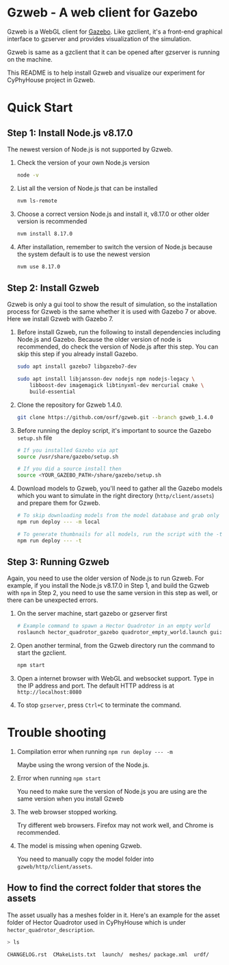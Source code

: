 # Gzweb - A web client for Gazebo

Gzweb is a WebGL client for [Gazebo](http://gazebosim.org).
Like gzclient, it's a front-end graphical interface to gzserver and provides visualization of the simulation.

Gzweb is same as a gzclient that it can be opened after gzserver is running on the machine.

This README is to help install Gzweb and visualize our experiment for CyPhyHouse project in Gzweb.

# Quick Start

## Step 1: Install Node.js v8.17.0

The newest version of Node.js is not supported by Gzweb.

1. Check the version of your own Node.js version
   ```bash
   node -v
   ```

2. List all the version of Node.js that can be installed
   ```bash
   nvm ls-remote
   ```

3. Choose a correct version Node.js and install it, v8.17.0 or other older version is recommended
   ```bash
   nvm install 8.17.0
   ```

4. After installation, remember to switch the version of Node.js because the system default is to use the newest version
   ```bash
   nvm use 8.17.0
   ```


## Step 2: Install Gzweb

Gzweb is only a gui tool to show the result of simulation,
so the installation process for Gzweb is the same whether it is used with Gazebo 7 or above.
Here we install Gzweb with Gazebo 7.

1. Before install Gzweb, run the following to install dependencies including Node.js and Gazebo.
Because the older version of node is recommended, do check the version of Node.js after this step.
You can skip this step if you already install Gazebo.
   ```bash
   sudo apt install gazebo7 libgazebo7-dev

   sudo apt install libjansson-dev nodejs npm nodejs-legacy \
       libboost-dev imagemagick libtinyxml-dev mercurial cmake \
       build-essential
   ```

2. Clone the repository for Gzweb 1.4.0.
    ```bash
    git clone https://github.com/osrf/gzweb.git --branch gzweb_1.4.0
    ```

3. Before running the deploy script, it's important to source the Gazebo `setup.sh` file
   ```bash
   # If you installed Gazebo via apt
   source /usr/share/gazebo/setup.sh

   # If you did a source install then
   source <YOUR_GAZEBO_PATH>/share/gazebo/setup.sh
   ```

4. Download models to Gzweb, you'll need to gather all the Gazebo models which you want to simulate in the right directory (`http/client/assets`) and prepare them for Gzweb.
   ```bash
   # To skip downloading models from the model database and grab only local models in your Gazebo model path, do
   npm run deploy --- -m local

   # To generate thumbnails for all models, run the script with the -t flag, i.e.,
   npm run deploy --- -t
   ```

## Step 3: Running Gzweb

Again, you need to use the older version of Node.js to run Gzweb.
For example, if you install the Node.js v8.17.0 in Step 1, and  build the Gzweb with `npm` in Step 2,
you need to use the same version in this step as well,
or there can be unexpected errors.

1. On the server machine, start gazebo or gzserver first
   ```bash
   # Example command to spawn a Hector Quadrotor in an empty world
   roslaunch hector_quadrotor_gazebo quadrotor_empty_world.launch gui:=false
   ```

2. Open another terminal, from the Gzweb directory run the command to start the gzclient.
   ```bash
   npm start
   ```

3. Open a internet browser with WebGL and websocket support.
   Type in the IP address and port.
   The default HTTP address is at `http://localhost:8080`

4. To stop `gzserver`, press `Ctrl+C` to terminate the command.



# Trouble shooting

1. Compilation error when running `npm run deploy --- -m`

   Maybe using the wrong version of the Node.js.

2. Error when running `npm start`

   You need to make sure the version of Node.js you are using are the same version when you install Gzweb

3. The web browser stopped working.

   Try different web browsers.
   Firefox may not work well, and Chrome is recommended.

4. The model is missing when opening Gzweb.

   You need to manually copy the model folder into `gzweb/http/client/assets`.


## How to find the correct folder that stores the assets

The asset usually has a meshes folder in it.
Here's an example for the asset folder of Hector Quadrotor used in CyPhyHouse which is under `hector_quadrotor_description`.

```bash
> ls

CHANGELOG.rst  CMakeLists.txt  launch/  meshes/ package.xml  urdf/
```
